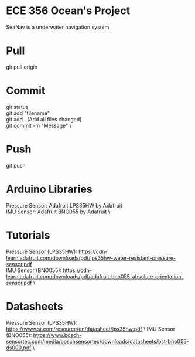 # ECE 356 Ocean's Project

SeaNav is a underwater navigation system



# Pull
git pull origin

# Commit
git status \
git add "filename" \
git add . (Add all files changed) \
git commit -m "Message" \

# Push
git push


# Arduino Libraries
Pressure Sensor: Adafruit LPS35HW by Adafruit \
IMU Sensor: Adafruit BNO055 by Adafruit \


# Tutorials
Pressure Sensor (LPS35HW): https://cdn-learn.adafruit.com/downloads/pdf/lps35hw-water-resistant-pressure-sensor.pdf \
IMU Sensor (BNO055): https://cdn-learn.adafruit.com/downloads/pdf/adafruit-bno055-absolute-orientation-sensor.pdf \ 

# Datasheets
Pressure Sensor (LPS35HW): https://www.st.com/resource/en/datasheet/lps35hw.pdf \ 
IMU Sensor (BNO055): https://www.bosch-sensortec.com/media/boschsensortec/downloads/datasheets/bst-bno055-ds000.pdf \ 